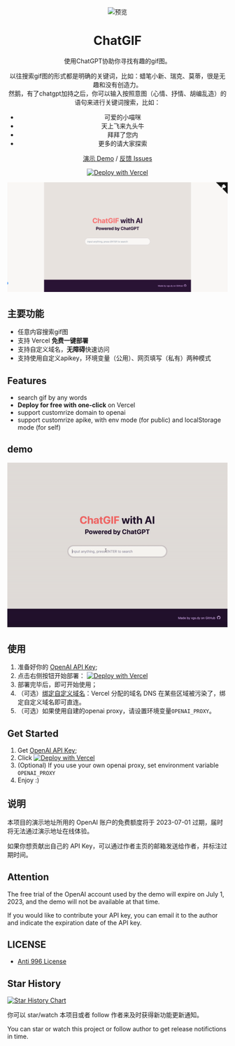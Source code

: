 <div align="center">
<img src="./public/favicon.ico" alt="预览"/>

<h1 align="center">ChatGIF</h1>

使用ChatGPT协助你寻找有趣的gif图。

以往搜索gif图的形式都是明确的关键词，比如：蜡笔小新、瑞克、莫蒂，很是无趣和没有创造力。  
然鹅，有了chatgpt加持之后，你可以输入按照意图（心情、抒情、胡编乱造）的语句来进行关键词搜索，比如：
- 可爱的小喵咪
- 天上飞来九头牛
- 拜拜了您内
- 更多的请大家探索

[演示 Demo](https://chatgif.vercel.app/) / [反馈 Issues](https://github.com/hellovigoss/chatgif/issues) 

[![Deploy with Vercel](https://vercel.com/button)](https://vercel.com/new/clone?repository-url=https://github.com/hellovigoss/chatgif&env=OPENAI_API_KEY&project-name=chatgif&repository-name=chatgif)

![主界面](./static/cover.png)


</div>

## 主要功能

- 任意内容搜索gif图
- 支持 Vercel **免费一键部署**
- 支持自定义域名，**无障碍**快速访问
- 支持使用自定义apikey，环境变量（公用）、网页填写（私有）两种模式

## Features

- search gif by any words
- **Deploy for free with one-click** on Vercel
- support customrize domain to openai
- support customrize apike, with env mode (for public) and localStorage mode (for self)

## demo
![demo](./static/demo.gif)
## 使用

1. 准备好你的 [OpenAI API Key](https://platform.openai.com/account/api-keys);
2. 点击右侧按钮开始部署：
    [![Deploy with Vercel](https://vercel.com/button)](https://vercel.com/new/clone?repository-url=https://github.com/hellovigoss/chatgif&env=OPENAI_API_KEY&project-name=chatgif&repository-name=chatgif)
3. 部署完毕后，即可开始使用；
4. （可选）[绑定自定义域名](https://vercel.com/docs/concepts/projects/domains/add-a-domain)：Vercel 分配的域名 DNS 在某些区域被污染了，绑定自定义域名即可直连。
5. （可选）如果使用自建的openai proxy，请设置环境变量```OPENAI_PROXY```。

## Get Started

1. Get [OpenAI API Key](https://platform.openai.com/account/api-keys);
2. Click
    [![Deploy with Vercel](https://vercel.com/button)](https://vercel.com/new/clone?repository-url=https://github.com/hellovigoss/chatgif&env=OPENAI_API_KEY&project-name=chatgif&repository-name=chatgif)
3. (Optional) If you use your own openai proxy, set environment variable ```OPENAI_PROXY```
4. Enjoy :)


## 说明

本项目的演示地址所用的 OpenAI 账户的免费额度将于 2023-07-01 过期，届时将无法通过演示地址在线体验。

如果你想贡献出自己的 API Key，可以通过作者主页的邮箱发送给作者，并标注过期时间。

## Attention

The free trial of the OpenAI account used by the demo will expire on July 1, 2023, and the demo will not be available at that time.

If you would like to contribute your API key, you can email it to the author and indicate the expiration date of the API key.

## LICENSE

- [Anti 996 License](https://github.com/kattgu7/Anti-996-License/blob/master/LICENSE_CN_EN)

## Star History

[![Star History Chart](https://api.star-history.com/svg?repos=hellovigoss/ChatGIF&type=Date)](https://star-history.com/#hellovigoss/ChatGIF&Date)


你可以 star/watch 本项目或者 follow 作者来及时获得新功能更新通知。

You can star or watch this project or follow author to get release notifictions in time.
